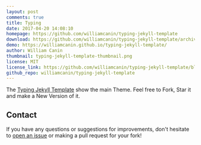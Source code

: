 ```yaml
---
layout: post
comments: true
title: Typing
date: 2017-04-20 14:08:10
homepage: https://github.com/williamcanin/typing-jekyll-template
download: https://github.com/williamcanin/typing-jekyll-template/archive/master.zip
demo: https://williamcanin.github.io/typing-jekyll-template/
author: William Canin
thumbnail: typing-jekyll-template-thumbnail.png
license: MIT
license_link: https://github.com/williamcanin/typing-jekyll-template/blob/master/LICENSE
github_repo: williamcanin/typing-jekyll-template
---
```


The [Typing Jekyll Template](https://github.com/williamcanin/typing-jekyll-template/) show the main Theme. Feel free to Fork, Star it and make a New Version of it.

## Contact

If you have any questions or suggestions for improvements, don't hesitate to [open an issue](https://github.com/williamcanin/typing-jekyll-template/issues) or making a pull request for your fork!
